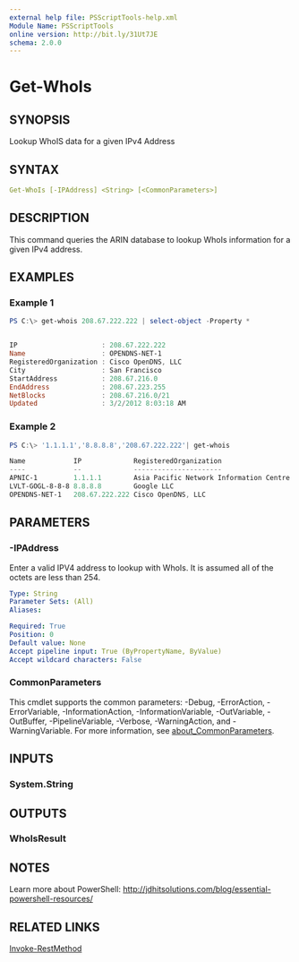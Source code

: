 ```yaml
---
external help file: PSScriptTools-help.xml
Module Name: PSScriptTools
online version: http://bit.ly/31Ut7JE
schema: 2.0.0
---
```


# Get-WhoIs

## SYNOPSIS

Lookup WhoIS data for a given IPv4 Address

## SYNTAX

```yaml
Get-WhoIs [-IPAddress] <String> [<CommonParameters>]
```

## DESCRIPTION

This command queries the ARIN database to lookup WhoIs information for a given IPv4 address.

## EXAMPLES

### Example 1

```powershell
PS C:\> get-whois 208.67.222.222 | select-object -Property *


IP                     : 208.67.222.222
Name                   : OPENDNS-NET-1
RegisteredOrganization : Cisco OpenDNS, LLC
City                   : San Francisco
StartAddress           : 208.67.216.0
EndAddress             : 208.67.223.255
NetBlocks              : 208.67.216.0/21
Updated                : 3/2/2012 8:03:18 AM
```

### Example 2

```powershell
PS C:\> '1.1.1.1','8.8.8.8','208.67.222.222'| get-whois

Name            IP             RegisteredOrganization                  NetBlocks       Updated
----            --             ----------------------                  ---------       -------
APNIC-1         1.1.1.1        Asia Pacific Network Information Centre 1.0.0.0/8       7/30/2010 8:23:43 AM
LVLT-GOGL-8-8-8 8.8.8.8        Google LLC                              8.8.8.0/24      3/14/2014 3:52:05 PM
OPENDNS-NET-1   208.67.222.222 Cisco OpenDNS, LLC                      208.67.216.0/21 3/2/2012 8:03:18 AM
```

## PARAMETERS

### -IPAddress

Enter a valid IPV4 address to lookup with WhoIs. It is assumed all of the octets are less than 254.

```yaml
Type: String
Parameter Sets: (All)
Aliases:

Required: True
Position: 0
Default value: None
Accept pipeline input: True (ByPropertyName, ByValue)
Accept wildcard characters: False
```

### CommonParameters

This cmdlet supports the common parameters: -Debug, -ErrorAction, -ErrorVariable, -InformationAction, -InformationVariable, -OutVariable, -OutBuffer, -PipelineVariable, -Verbose, -WarningAction, and -WarningVariable. For more information, see [about_CommonParameters](http://go.microsoft.com/fwlink/?LinkID=113216).

## INPUTS

### System.String

## OUTPUTS

### WhoIsResult

## NOTES

Learn more about PowerShell: http://jdhitsolutions.com/blog/essential-powershell-resources/

## RELATED LINKS

[Invoke-RestMethod]()
